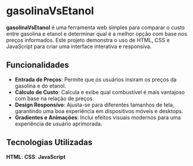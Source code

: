# gasolinaVsEtanol

**gasolinaVsEtanol** é uma ferramenta web simples para comparar o custo entre gasolina e etanol e determinar qual é a melhor opção com base nos preços informados. Este projeto demonstra o uso de HTML, CSS e JavaScript para criar uma interface interativa e responsiva.

## Funcionalidades

- **Entrada de Preços**: Permite que os usuários insiram os preços da gasolina e do etanol.
- **Cálculo de Custo**: Calcula e exibe qual combustível é mais vantajoso com base na relação de preços.
- **Design Responsivo**: Ajusta-se para diferentes tamanhos de tela, garantindo uma boa experiência em dispositivos móveis e desktops.
- **Gradientes e Animações**: Inclui efeitos visuais modernos para uma experiência de usuário aprimorada.

## Tecnologias Utilizadas

 **HTML**: **CSS**: **JavaScript**

